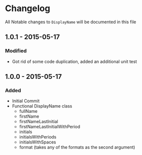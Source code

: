 # Changelog

All Notable changes to `DisplayName` will be documented in this file

## 1.0.1 - 2015-05-17

### Modified
- Got rid of some code duplication, added an additional unit test

## 1.0.0 - 2015-05-17

### Added
- Initial Commit
- Functional DisplayName class
  - fullName
  - firstName
  - firstNameLastInitial
  - firstNameLastInitialWithPeriod
  - initials
  - initialsWithPeriods
  - initialsWithSpaces
  - format (takes any of the formats as the second argument)
